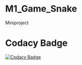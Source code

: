 # M1_Game_Snake
Miniproject

# Codacy Badge
[![Codacy Badge](https://app.codacy.com/project/badge/Grade/f2e9548113f74682af1e3878451f8f84)](https://www.codacy.com/gh/ankitaneware13/M1_Game_Snake/dashboard?utm_source=github.com&amp;utm_medium=referral&amp;utm_content=ankitaneware13/M1_Game_Snake&amp;utm_campaign=Badge_Grade)
